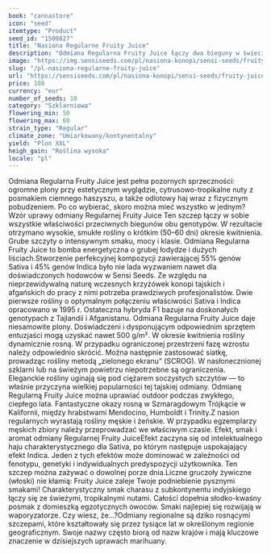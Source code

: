 ```yaml
---
book: "cannastore"
icon: "seed"
itemtype: "Product"
seed_id: "1500027"
title: "Nasiona Regularne Fruity Juice"
description: "Odmiana Regularna Fruity Juice łączy dwa bieguny w świecie konopi: Sativa (55%) z Tajlandii oraz Indica (45%) z Afganistanu."
image: "https://img.sensiseeds.com/pl/nasiona-konopi/sensi-seeds/fruity-juice-image.png"
slug: "/pl-nasiona-regularne-fruity-juice"
url: "https://sensiseeds.com/pl/nasiona-konopi/sensi-seeds/fruity-juice?a_aid=cannastore"
price: 108
currency: "eur"
number_of_seeds: 10
category: "Szklarniowa"
flowering_min: 50
flowering_max: 60
strain_type: "Regular"
climate_zone: "Umiarkowany/kontynentalny"
yield: "Plon XXL"
heigh_gain: "Roślina wysoka"
locale: "pl"
---
```

Odmiana Regularna Fruity Juice jest pełna pozornych sprzeczności: ogromne plony przy estetycznym wyglądzie, cytrusowo-tropikalne nuty z posmakiem ciemnego haszyszu, a także odlotowy haj wraz z fizycznym pobudzeniem. Po co wybierać, skoro można mieć wszystko w jednym?Wzór uprawy odmiany Regularnej Fruity Juice Ten szczep łączy w sobie wszystkie właściwości przeciwnych biegunów obu genotypów. W rezultacie otrzymano wysokie, smukłe rośliny o krótkim (50–60 dni) okresie kwitnienia. Grube szczyty o intensywnym smaku, mocy i klasie. Odmiana Regularna Fruity Juice to bomba energetyczna o grubej łodydze i dużych liściach.Stworzenie perfekcyjnej kompozycji zawierającej 55% genów Sativa i 45% genów Indica było nie lada wyzwaniem nawet dla doświadczonych hodowców w Sensi Seeds. Ze względu na nieprzewidywalną naturę wczesnych krzyżówek konopi tajskich i afgańskich do pracy z nimi potrzeba prawdziwych profesjonalistów. Dwie pierwsze rośliny o optymalnym połączeniu właściwości Sativa i Indica opracowano w 1995 r. Ostateczna hybryda F1 bazuje na doskonałych genotypach z Tajlandii i Afganistanu. Odmiana Regularna Fruity Juice daje niesamowite plony. Doświadczeni i dysponującym odpowiednim sprzętem entuzjaści mogą uzyskać nawet 500 g/m². W okresie kwitnienia rośliny dynamicznie rosną. W przypadku ograniczonej przestrzeni fazę wzrostu należy odpowiednio skrócić. Można następnie zastosować siatkę, prowadząc rośliny metodą „zielonego ekranu” (SCROG). W nasłonecznionej szklarni lub na świeżym powietrzu niepotrzebne są ograniczenia. Eleganckie rośliny uginają się pod ciężarem soczystych szczytów — to właśnie przyczyna wielkiej popularności tej tajskiej odmiany. Odmianę Regularną Fruity Juice można uprawiać outdoor podczas zwykłego, ciepłego lata. Fantastyczne okazy rosną w Szmaragdowym Trójkącie w Kalifornii, między hrabstwami Mendocino, Humboldt i Trinity.Z nasion regularnych wyrastają rośliny męskie i żeńskie. W przypadku egzemplarzy męskich zbiory należy przeprowadzać we właściwym czasie. Efekt, smak i aromat odmiany Regularnej Fruity JuiceEfekt zaczyna się od intelektualnego haju charakterystycznego dla Sativa, po którym następuje uspokajający efekt Indica. Jeden z tych efektów może dominować w zależności od fenotypu, genetyki i indywidualnych predyspozycji użytkownika. Ten szczep można zażywać o dowolnej porze dnia.Liczne gruczoły żywiczne (włoski) nie kłamią: Fruity Juice zaleje Twoje podniebienie pysznymi smakami! Charakterystyczny smak charasu z subkontynentu indyjskiego łączy się ze świeżymi, tropikalnymi nutami. Całości dopełnia słodko-kwaśny posmak z domieszką egzotycznych owoców. Smaki najlepiej się rozwijają w waporyzatorze. Czy wiesz, że…?Odmiany regionalne są dziko rosnącymi szczepami, które kształtowały się przez tysiące lat w określonym regionie geograficznym. Swoje nazwy często biorą od nazw krajów i mają kluczowe znaczenie w dzisiejszych uprawach marihuany.
